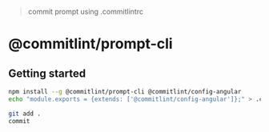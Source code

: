 > commit prompt using .commitlintrc

# @commitlint/prompt-cli

## Getting started

```bash
npm install --g @commitlint/prompt-cli @commitlint/config-angular
echo "module.exports = {extends: ['@commitlint/config-angular']};" > .commitlint.config.js
```

```bash
git add .
commit
```

